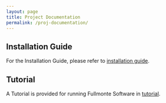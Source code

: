 ```yaml
---
layout: page
title: Project Documentation
permalink: /proj-documentation/
---
```

   
Installation Guide
-------------
For the Installation Guide, please refer to [installation guide]().  
  
Tutorial
-------------
A Tutorial is provided for running Fullmonte Software in [tutorial]().  


